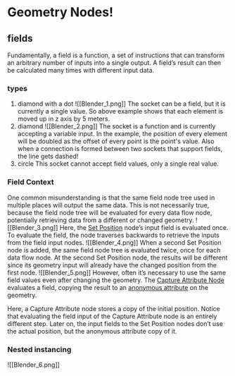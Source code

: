 # Geometry Nodes!
## fields
Fundamentally, a field is a function, a set of instructions that can transform an arbitrary number of inputs into a single output. A field’s result can then be calculated many times with different input data.
### types
1. diamond with a dot
	![[Blender_1.png]]
	The socket can be a field, but it is currently a single value. So above example shows that each element is moved up in z axis by 5 meters.
2. diamond
	![[Blender_2.png]]
	The socket is a function and is currently accepting a variable input. In the example, the position of every element will be doubled as the offset of every point is the point's value.
	Also when a connection is formed between two sockets that support fields, the line gets dashed!
3. circle
	This socket cannot accept field values, only a single real value.
### Field Context
One common misunderstanding is that the same field node tree used in multiple places will output the same data. This is not necessarily true, because the field node tree will be evaluated for every data flow node, potentially retrieving data from a different or changed geometry.
![[Blender_3.png]]
Here, the [Set Position](https://docs.blender.org/manual/en/latest/modeling/geometry_nodes/geometry/write/set_position.html) node’s input field is evaluated once. To evaluate the field, the node traverses backwards to retrieve the inputs from the field input nodes.
![[Blender_4.png]]
When a second Set Position node is added, the same field node tree is evaluated twice, once for each data flow node. At the second Set Position node, the results will be different since its geometry input will already have the changed position from the first node.
![[Blender_5.png]]
However, often it’s necessary to use the same field values even after changing the geometry. The [Capture Attribute Node](https://docs.blender.org/manual/en/latest/modeling/geometry_nodes/attribute/capture_attribute.html) evaluates a field, copying the result to an [anonymous attribute](https://docs.blender.org/manual/en/latest/modeling/geometry_nodes/attributes_reference.html#anonymous-attributes) on the geometry.

Here, a Capture Attribute node stores a copy of the initial position. Notice that evaluating the field input of the Capture Attribute node is an entirely different step. Later on, the input fields to the Set Position nodes don’t use the actual position, but the anonymous attribute copy of it.
### Nested instancing
![[Blender_6.png]]
